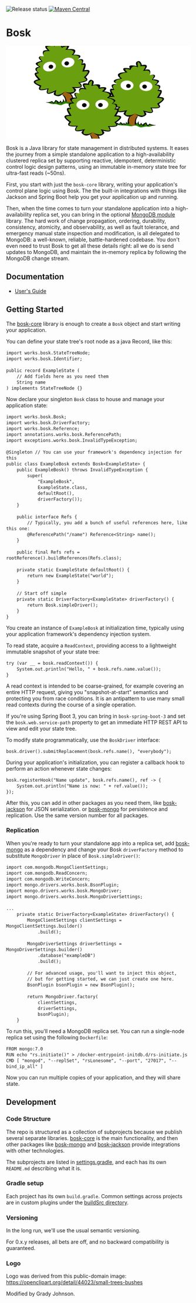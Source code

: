 ![Release status](https://github.com/boskworks/bosk/actions/workflows/release.yml/badge.svg)
[![Maven Central](https://img.shields.io/maven-central/v/works.bosk/bosk-core)](https://mvnrepository.com/artifact/works.bosk/bosk-core)

# Bosk

![Three inquisitive cartoon trees with eyes](/art/bosk-3trees-wide-small.png)

Bosk is a Java library for state management in distributed systems.
It eases the journey from a simple standalone application to a high-availability clustered replica set
by supporting reactive, idempotent, deterministic control logic design patterns,
using an immutable in-memory state tree for ultra-fast reads (~50ns).

First, you start with just the `bosk-core` library, writing your application's control plane logic using Bosk.
The the built-in integrations with things like Jackson and Spring Boot help you get your application up and running.

Then, when the time comes to turn your standalone application into a high-availability replica set,
you can bring in the optional [MongoDB module](bosk-mongo) library.
The hard work of change propagation, ordering, durability, consistency, atomicity, and observability,
as well as fault tolerance, and emergency manual state inspection and modification,
is all delegated to MongoDB: a well-known, reliable, battle-hardened codebase.
You don't even need to trust Bosk to get all these details right:
all we do is send updates to MongoDB, and maintain the in-memory replica by following the MongoDB change stream.

## Documentation
- [User's Guide](docs/USERS.md)

## Getting Started

The [bosk-core](bosk-core) library is enough to create a `Bosk` object and start writing your application.

You can define your state tree's root node as a java Record, like this:

```
import works.bosk.StateTreeNode;
import works.bosk.Identifier;

public record ExampleState (
	// Add fields here as you need them
	String name
) implements StateTreeNode {}
```

Now declare your singleton `Bosk` class to house and manage your application state:

```
import works.bosk.Bosk;
import works.bosk.DriverFactory;
import works.bosk.Reference;
import annotations.works.bosk.ReferencePath;
import exceptions.works.bosk.InvalidTypeException;

@Singleton // You can use your framework's dependency injection for this
public class ExampleBosk extends Bosk<ExampleState> {
	public ExampleBosk() throws InvalidTypeException {
		super(
			"ExampleBosk",
			ExampleState.class,
			defaultRoot(),
			driverFactory());
	}

	public interface Refs {
		// Typically, you add a bunch of useful references here, like this one:
		@ReferencePath("/name") Reference<String> name();
	}

	public final Refs refs = rootReference().buildReferences(Refs.class);

	private static ExampleState defaultRoot() {
		return new ExampleState("world");
	}

	// Start off simple
	private static DriverFactory<ExampleState> driverFactory() {
		return Bosk.simpleDriver();
	}
}
```

You create an instance of `ExampleBosk` at initialization time,
typically using your application framework's dependency injection system.

To read state, acquire a `ReadContext`, providing access to a lightweight immutable snapshot of your state tree:

```
try (var __ = bosk.readContext()) {
	System.out.println("Hello, " + bosk.refs.name.value());
}
```

A read context is intended to be coarse-grained, for example covering an entire HTTP request,
giving you "snapshot-at-start" semantics and protecting you from race conditions.
It is an antipattern to use many small read contexts during the course of a single operation.

If you're using Spring Boot 3, you can bring in `bosk-spring-boot-3`
and set the `bosk.web.service-path` property to get an immediate HTTP REST API to view and edit your state tree.

To modify state programmatically, use the `BoskDriver` interface:

```
bosk.driver().submitReplacement(bosk.refs.name(), "everybody");
```

During your application's initialization, you can register a callback hook to perform an action whenever state changes:

```
bosk.registerHook("Name update", bosk.refs.name(), ref -> {
	System.out.println("Name is now: " + ref.value());
});
```

After this, you can add in other packages as you need them,
like [bosk-jackson](bosk-jackson) for JSON serialization.
or [bosk-mongo](bosk-mongo) for persistence and replication.
Use the same version number for all packages.

### Replication

When you're ready to turn your standalone app into a replica set,
add [bosk-mongo](bosk-mongo) as a dependency
and change your Bosk `driverFactory` method to substitute `MongoDriver` in place of `Bosk.simpleDriver()`:

```
import com.mongodb.MongoClientSettings;
import com.mongodb.ReadConcern;
import com.mongodb.WriteConcern;
import mongo.drivers.works.bosk.BsonPlugin;
import mongo.drivers.works.bosk.MongoDriver;
import mongo.drivers.works.bosk.MongoDriverSettings;

...
	private static DriverFactory<ExampleState> driverFactory() {
		MongoClientSettings clientSettings = MongoClientSettings.builder()
			.build();

		MongoDriverSettings driverSettings = MongoDriverSettings.builder()
			.database("exampleDB")
			.build();

		// For advanced usage, you'll want to inject this object,
		// but for getting started, we can just create one here.
		BsonPlugin bsonPlugin = new BsonPlugin();

		return MongoDriver.factory(
			clientSettings,
			driverSettings,
			bsonPlugin);
	}
```

To run this, you'll need a MongoDB replica set.
You can run a single-node replica set using the following `Dockerfile`:

```
FROM mongo:7.0
RUN echo "rs.initiate()" > /docker-entrypoint-initdb.d/rs-initiate.js
CMD [ "mongod", "--replSet", "rsLonesome", "--port", "27017", "--bind_ip_all" ]
```

Now you can run multiple copies of your application, and they will share state.

## Development

### Code Structure

The repo is structured as a collection of subprojects because we publish several separate libraries.
[bosk-core](bosk-core) is the main functionality, and then other packages like [bosk-mongo](bosk-mongo) and [bosk-jackson](bosk-jackson)
provide integrations with other technologies.

The subprojects are listed in [settings.gradle](settings.gradle), and each has its own `README.md` describing what it is.

### Gradle setup

Each project has its own `build.gradle`.
Common settings across projects are in custom plugins under the [buildSrc directory](buildSrc/src/main/groovy).

### Versioning

In the long run, we'll use the usual semantic versioning.

For 0.x.y releases, all bets are off, and no backward compatibility is guaranteed.

### Logo

Logo was derived from this public-domain image: https://openclipart.org/detail/44023/small-trees-bushes

Modified by Grady Johnson.
